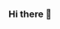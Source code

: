 ### Hi there 👋
<!--
![header](https://capsule-render.vercel.app/api?type=wave&color=auto&height=300&section=header&text=Jeongmin%20Oh&fontSize=90)

 [![Jeongmin's github stats](https://github-readme-stats.vercel.app/api?username=alsals126)](https://github.com/anuraghazra/github-readme-stats)
 -->
<!--![Top Langs](https://github-readme-stats.vercel.app/api/top-langs/?username=alsals126&layout=compact&langs_count=81)-->
<!--
**alsals126/alsals126** is a ✨ _special_ ✨ repository because its `README.md` (this file) appears on your GitHub profile.


Here are some ideas to get you started:

 🔭 I’m currently working on ...
- 🌱 I’m currently learning ...
- 👯 I’m looking to collaborate on ...
- 🤔 I’m looking for help with ...
- 💬 Ask me about ...
- 📫 How to reach me: ...
- 😄 Pronouns: ...
- ⚡ Fun fact: ...
-->

